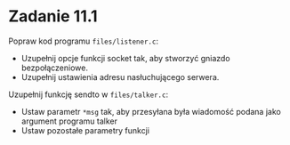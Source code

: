 # Zadanie 11.1
Popraw kod programu `files/listener.c`:
- Uzupełnij opcje funkcji socket tak, aby stworzyć gniazdo bezpołączeniowe.
- Uzupełnij ustawienia adresu nasłuchującego serwera.

Uzupełnij funkcję sendto w `files/talker.c`:
- Ustaw parametr `*msg` tak, aby przesyłana była wiadomość podana jako argument programu talker
- Ustaw pozostałe parametry funkcji